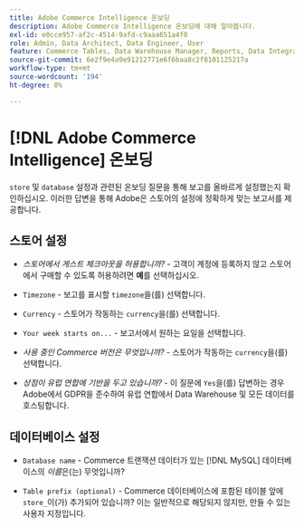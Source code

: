 ```yaml
---
title: Adobe Commerce Intelligence 온보딩
description: Adobe Commerce Intelligence 온보딩에 대해 알아봅니다.
exl-id: e0cce957-af2c-4514-9afd-c9aaa651a4f0
role: Admin, Data Architect, Data Engineer, User
feature: Commerce Tables, Data Warehouse Manager, Reports, Data Integration
source-git-commit: 6e2f9e4a9e91212771e6f6baa8c2f8101125217a
workflow-type: tm+mt
source-wordcount: '194'
ht-degree: 0%

---
```


# [!DNL Adobe Commerce Intelligence] 온보딩

`store` 및 `database` 설정과 관련된 온보딩 질문을 통해 보고를 올바르게 설정했는지 확인하십시오. 이러한 답변을 통해 Adobe은 스토어의 설정에 정확하게 맞는 보고서를 제공합니다.

## 스토어 설정

- *스토어에서 게스트 체크아웃을 허용합니까?* - 고객이 계정에 등록하지 않고 스토어에서 구매할 수 있도록 허용하려면 **예**&#x200B;를 선택하십시오.

- `Timezone` - 보고를 표시할 `timezone`을(를) 선택합니다.

- `Currency` - 스토어가 작동하는 `currency`을(를) 선택합니다.

- `Your week starts on...` - 보고서에서 원하는 요일을 선택합니다.

- *사용 중인 Commerce 버전은 무엇입니까?* - 스토어가 작동하는 `currency`을(를) 선택합니다.

- *상점이 유럽 연합에 기반을 두고 있습니까?* - 이 질문에 `Yes`을(를) 답변하는 경우 Adobe에서 GDPR을 준수하여 유럽 연합에서 Data Warehouse 및 모든 데이터를 호스팅합니다.

## 데이터베이스 설정

- `Database name` - Commerce 트랜잭션 데이터가 있는 [!DNL MySQL] 데이터베이스의 *이름*&#x200B;은(는) 무엇입니까?

- `Table prefix (optional)` - Commerce 데이터베이스에 포함된 테이블 앞에 `store_`이(가) 추가되어 있습니까? 이는 일반적으로 해당되지 않지만, 만들 수 있는 사용자 지정입니다.
